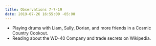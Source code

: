 ```yaml
---
title: Observations 7-7-19
date: 2019-07-26 16:55:00 -05:00
---
```


- Playing drums with Liam, Sully, Dorian, and more friends in a Cosmic Country Cookout.
- Reading about the WD-40 Company and trade secrets on Wikipedia.
